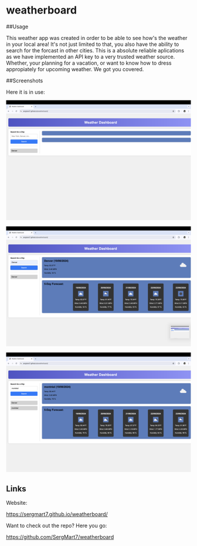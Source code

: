 # weatherboard

##Usage

This weather app was created in order to be able to see how's the weather in your local area! It's not just limited to that, you also have the ability to search for the forcast in other cities.
This is a absolute reliable aplications as we have implemented an API key to a very trusted weather source. Whether, your planning for a vacation, or want to know how to dress appropiately for upcoming weather. We got you covered.

##Screenshots

Here it is in use:

![page upon loading](./images/ss1.png)

![after one input](./images/ss2.png)

![after two inputs](./images/ss3.png)

## Links

Website:

https://sergmart7.github.io/weatherboard/

Want to check out the repo? Here you go:

https://github.com/SergMart7/weatherboard
